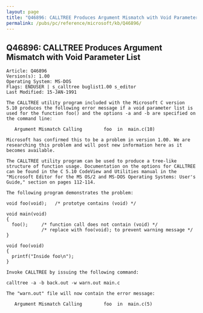 ```yaml
---
layout: page
title: "Q46896: CALLTREE Produces Argument Mismatch with Void Parameter List"
permalink: /pubs/pc/reference/microsoft/kb/Q46896/
---
```


## Q46896: CALLTREE Produces Argument Mismatch with Void Parameter List

	Article: Q46896
	Version(s): 1.00
	Operating System: MS-DOS
	Flags: ENDUSER | s_calltree buglist1.00 s_editor
	Last Modified: 15-JAN-1991
	
	The CALLTREE utility program included with the Microsoft C version
	5.10 produces the following error message if a void parameter list is
	used for the function foo() and the options -a and -b are specified on
	the command line:
	
	   Argument Mismatch Calling        foo  in  main.c(10)
	
	Microsoft has confirmed this to be a problem in version 1.00. We are
	researching this problem and will post new information here as it
	becomes available.
	
	The CALLTREE utility program can be used to produce a tree-like
	structure of function usage. Documentation on the options for CALLTREE
	can be found in the C 5.10 CodeView and Utilities manual in the
	"Microsoft Editor for the MS OS/2 and MS-DOS Operating Systems: User's
	Guide," section on pages 112-114.
	
	The following program demonstrates the problem:
	
	void foo(void);   /* prototye contains (void) */
	
	void main(void)
	{
	  foo();     /* function call does not contain (void) */
	             /* replace with foo(void); to prevent warning message */
	}
	
	void foo(void)
	{
	  printf("Inside foo\n");
	}
	
	Invoke CALLTREE by issuing the following command:
	
	calltree -a -b back.out -w warn.out main.c
	
	The "warn.out" file will now contain the error message:
	
	   Argument Mismatch Calling        foo  in  main.c(5)
